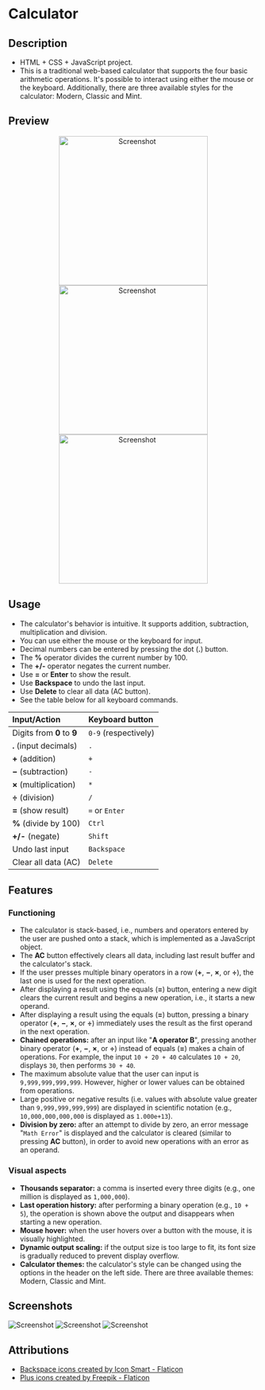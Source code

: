 # Calculator

## Description
- HTML + CSS + JavaScript project.
- This is a traditional web-based calculator that supports the four basic arithmetic operations. It's possible to interact using either the mouse or the keyboard. Additionally, there are three available styles for the calculator: Modern, Classic and Mint.

## Preview
<div align="center">
    <img width="300px" src="./screenshots/screenshot-4.png" alt="Screenshot">
    <img width="300px" src="./screenshots/screenshot-5.png" alt="Screenshot">
    <img width="300px" src="./screenshots/screenshot-6.png" alt="Screenshot">
</div>

## Usage
- The calculator's behavior is intuitive. It supports addition, subtraction, multiplication and division.
- You can use either the mouse or the keyboard for input.
- Decimal numbers can be entered by pressing the dot (**.**) button.
- The **%** operator divides the current number by 100.
- The **+/-** operator negates the current number.
- Use **=** or **Enter** to show the result.
- Use **Backspace** to undo the last input.
- Use **Delete** to clear all data (AC button).
- See the table below for all keyboard commands.

| Input/Action | Keyboard button |
| :--- | :--- |
| Digits from **0** to **9** | `0-9` (respectively) |
| **.** (input decimals) | `.` |
| **&plus;** (addition) | `+` |
| **&minus;** (subtraction) | `-` |
| **&times;** (multiplication) | `*` |
| **&divide;** (division) | `/` |
| **&equals;** (show result) | `=` or `Enter` |
| **&percnt;** (divide by 100) | `Ctrl` |
| **+/-** (negate) | `Shift` |
| Undo last input | `Backspace` |
| Clear all data (AC) | `Delete` |

## Features
### Functioning
- The calculator is stack-based, i.e., numbers and operators entered by the user are pushed onto a stack, which is implemented as a JavaScript object.
- The **AC** button effectively clears all data, including last result buffer and the calculator's stack.
- If the user presses multiple binary operators in a row (****&plus;****, **&minus;**, **&times;**, or **&divide;**), the last one is used for the next operation.
- After displaying a result using the equals (**&equals;**) button, entering a new digit clears the current result and begins a new operation, i.e., it starts a new operand.
- After displaying a result using the equals (**&equals;**) button, pressing a binary operator (**&plus;**, **&minus;**, **&times;**, or **&divide;**) immediately uses the result as the first operand in the next operation.
- **Chained operations:** after an input like "**A operator B**", pressing another binary operator (**&plus;**, **&minus;**, **&times;**, or **&divide;**) instead of equals (**&equals;**) makes a chain of operations. For example, the input `10 + 20 + 40` calculates `10 + 20`, displays `30`, then performs `30 + 40`.
- The maximum absolute value that the user can input is `9,999,999,999,999`. However, higher or lower values can be obtained from operations.
- Large positive or negative results (i.e. values with absolute value greater than `9,999,999,999,999`) are displayed in scientific notation (e.g., `10,000,000,000,000` is displayed as `1.000e+13`).
- **Division by zero:** after an attempt to divide by zero, an error message "`Math Error`" is displayed and the calculator is cleared (similar to pressing **AC** button), in order to avoid new operations with an error as an operand.

### Visual aspects
- **Thousands separator:** a comma is inserted every three digits (e.g., one million is displayed as `1,000,000`).
- **Last operation history:** after performing a binary operation (e.g., `10 + 5`), the operation is shown above the output and disappears when starting a new operation.
- **Mouse hover:** when the user hovers over a button with the mouse, it is visually highlighted.
- **Dynamic output scaling:** if the output size is too large to fit, its font size is gradually reduced to prevent display overflow.
- **Calculator themes:** the calculator's style can be changed using the options in the header on the left side. There are three available themes: Modern, Classic and Mint.

## Screenshots
![Screenshot](./screenshots/screenshot-1.png)
![Screenshot](./screenshots/screenshot-2.png)
![Screenshot](./screenshots/screenshot-3.png)

## Attributions
- <a href="https://www.flaticon.com/free-icons/backspace" title="backspace icons">Backspace icons created by Icon Smart - Flaticon</a>
- <a href="https://www.flaticon.com/free-icons/plus" title="plus icons">Plus icons created by Freepik - Flaticon</a>